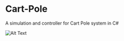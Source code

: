 # Cart-Pole
A simulation and controller for Cart Pole system in C#

![Alt Text](https://github.com/MortezaMaghrebi/Cart-Pole/Assets/cpole.gif)
